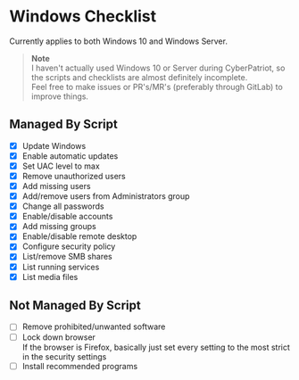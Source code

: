 # Windows Checklist

Currently applies to both Windows 10 and Windows Server.

> **Note**  
> I haven't actually used Windows 10 or Server during CyberPatriot,
> so the scripts and checklists are almost definitely incomplete.  
> Feel free to make issues or PR's/MR's (preferably through GitLab)
> to improve things.

## Managed By Script

- [x] Update Windows
- [x] Enable automatic updates
- [x] Set UAC level to max
- [x] Remove unauthorized users
- [x] Add missing users
- [x] Add/remove users from Administrators group
- [x] Change all passwords
- [x] Enable/disable accounts
- [x] Add missing groups
- [x] Enable/disable remote desktop
- [x] Configure security policy
- [x] List/remove SMB shares
- [x] List running services
- [x] List media files

## Not Managed By Script

- [ ] Remove prohibited/unwanted software
- [ ] Lock down browser  
       If the browser is Firefox, basically just set every setting
      to the most strict in the security settings
- [ ] Install recommended programs
